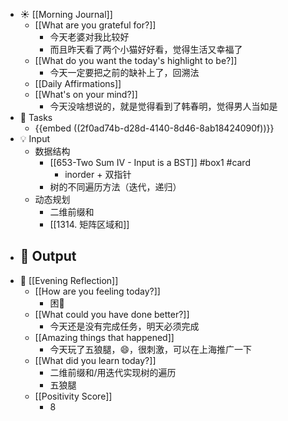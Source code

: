 - ☀️ [[Morning Journal]]
	- [[What are you grateful for?]]
		- 今天老婆对我比较好
		- 而且昨天看了两个小猫好好看，觉得生活又幸福了
	- [[What do you want the today's highlight to be?]]
		- 今天一定要把之前的缺补上了，回溯法
	- [[Daily Affirmations]]
	- [[What's on your mind?]]
		- 今天没啥想说的，就是觉得看到了韩春明，觉得男人当如是
- 📌 Tasks
	- {{embed  ((2f0ad74b-d28d-4140-8d46-8ab18424090f))}}
- 💡 Input
	- 数据结构
		- [[653-Two Sum IV - Input is a BST]] #box1 #card
			- inorder + 双指针
		- 树的不同遍历方法（迭代，递归）
	- 动态规划
		- 二维前缀和
		- [[1314. 矩阵区域和]]
- 📝 Output
	-
- 🌙 [[Evening Reflection]]
	- [[How are you feeling today?]]
		- 困🥱
	- [[What could you have done better?]]
		- 今天还是没有完成任务，明天必须完成
	- [[Amazing things that happened]]
		- 今天玩了五狼腿，😄，很刺激，可以在上海推广一下
	- [[What did you learn today?]]
		- 二维前缀和/用迭代实现树的遍历
		- 五狼腿
	- [[Positivity Score]]
		- 8